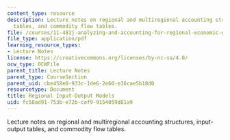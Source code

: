 ```yaml
---
content_type: resource
description: Lecture notes on regional and multiregional accounting structures, input-output
  tables, and commodity flow tables.
file: /courses/11-481j-analyzing-and-accounting-for-regional-economic-growth-spring-2009/fc58ad91753be72bcaf99154059d81a9_MIT11_481Js09_lec16.pdf
file_type: application/pdf
learning_resource_types:
- Lecture Notes
license: https://creativecommons.org/licenses/by-nc-sa/4.0/
ocw_type: OCWFile
parent_title: Lecture Notes
parent_type: CourseSection
parent_uid: cbe458e0-933c-1de6-2e60-e36cae5b18d0
resourcetype: Document
title: Regional Input-Output Models
uid: fc58ad91-753b-e72b-caf9-9154059d81a9
---
```

Lecture notes on regional and multiregional accounting structures, input-output tables, and commodity flow tables.